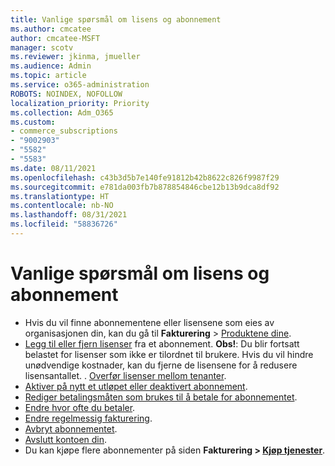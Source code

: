```yaml
---
title: Vanlige spørsmål om lisens og abonnement
ms.author: cmcatee
author: cmcatee-MSFT
manager: scotv
ms.reviewer: jkinma, jmueller
ms.audience: Admin
ms.topic: article
ms.service: o365-administration
ROBOTS: NOINDEX, NOFOLLOW
localization_priority: Priority
ms.collection: Adm_O365
ms.custom:
- commerce_subscriptions
- "9002903"
- "5582"
- "5583"
ms.date: 08/11/2021
ms.openlocfilehash: c43b3d5b7e140fe91812b42b8622c826f9987f29
ms.sourcegitcommit: e781da003fb7b878854846cbe12b13b9dca8df92
ms.translationtype: HT
ms.contentlocale: nb-NO
ms.lasthandoff: 08/31/2021
ms.locfileid: "58836726"
---
```

# <a name="license-or-subscription-faq"></a>Vanlige spørsmål om lisens og abonnement

- Hvis du vil finne abonnementene eller lisensene som eies av organisasjonen din, kan du gå til **Fakturering** > [Produktene dine](https://go.microsoft.com/fwlink/p/?linkid=842054).
- [Legg til eller fjern lisenser](https://docs.microsoft.com/alchemyinsights/how-to-add-or-reduce-licenses) fra et abonnement.
    **Obs!**: Du blir fortsatt belastet for lisenser som ikke er tilordnet til brukere. Hvis du vil hindre unødvendige kostnader, kan du fjerne de lisensene for å redusere lisensantallet.
. [Overfør lisenser mellom tenanter](https://docs.microsoft.com/alchemyinsights/transfer-licenses-between-tenants).
- [Aktiver på nytt et utløpet eller deaktivert abonnement](https://go.microsoft.com/fwlink/p/?linkid=2117519).
- [Rediger betalingsmåten som brukes til å betale for abonnementet](https://go.microsoft.com/fwlink/p/?linkid=2117167).
- [Endre hvor ofte du betaler](https://go.microsoft.com/fwlink/p/?linkid=2119112).
- [Endre regelmessig fakturering](https://go.microsoft.com/fwlink/p/?linkid=2119216).
- [Avbryt abonnementet](https://go.microsoft.com/fwlink/p/?linkid=2119113).
- [Avslutt kontoen din](https://docs.microsoft.com/alchemyinsights/how-to-close-your-account).
- Du kan kjøpe flere abonnementer på siden **Fakturering > [Kjøp tjenester](https://go.microsoft.com/fwlink/p/?linkid=868433)**.